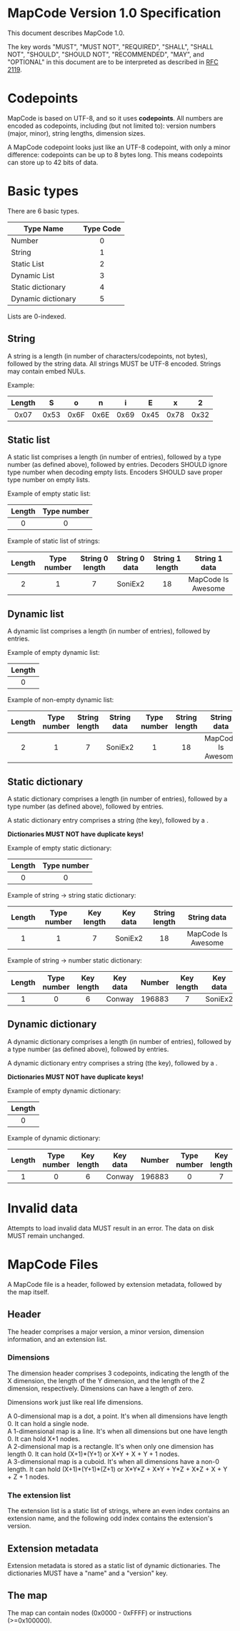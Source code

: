 MapCode Version 1.0 Specification
=================================
This document describes MapCode 1.0.

The key words "MUST", "MUST NOT", "REQUIRED", "SHALL", "SHALL NOT", "SHOULD", "SHOULD NOT", "RECOMMENDED",  "MAY", and "OPTIONAL" in this document are to be interpreted as described in [RFC 2119](http://tools.ietf.org/html/rfc2119).

Codepoints
==========
MapCode is based on UTF-8, and so it uses **codepoints**. All numbers are encoded as codepoints, including (but not limited to): version numbers (major, minor), string lengths, dimension sizes.

A MapCode codepoint looks just like an UTF-8 codepoint, with only a minor difference: codepoints can be up to 8 bytes long. This means codepoints can store up to 42 bits of data.

Basic types
===========
There are 6 basic types.

| Type Name          | Type Code |
| ------------------ | :-------: |
| Number             |     0     |
| String             |     1     |
| Static List        |     2     |
| Dynamic List       |     3     |
| Static dictionary  |     4     |
| Dynamic dictionary |     5     |

Lists are 0-indexed.

String
------
A string is a length (in number of characters/codepoints, not bytes), followed by the string data. All strings MUST be UTF-8 encoded. Strings may contain embed NULs.

Example:

| Length |   S   |   o   |   n   |   i   |   E   |   x   |   2   |
| :----: | :---: | :---: | :---: | :---: | :---: | :---: | :---: |
|  0x07  |  0x53 |  0x6F |  0x6E |  0x69 |  0x45 |  0x78 |  0x32 |

Static list
-----------
A static list comprises a length (in number of entries), followed by a type number (as defined above), followed by <length> entries. Decoders SHOULD ignore type number when decoding empty lists. Encoders SHOULD save proper type number on empty lists.

Example of empty static list:

| Length | Type number |
| :----: | :---------: |
|    0   |      0      |

Example of static list of strings:

| Length | Type number | String 0 length | String 0 data | String 1 length |   String 1 data    |
| :----: | :---------: | :-------------: | :-----------: | :-------------: | :----------------: |
|    2   |      1      |        7        |    SoniEx2    |        18       | MapCode Is Awesome |

Dynamic list
------------
A dynamic list comprises a length (in number of entries), followed by <length> entries.

Example of empty dynamic list:

| Length |
| :----: |
|    0   |

Example of non-empty dynamic list:

| Length | Type number | String length | String data | Type number | String length |    String data     |
| :----: | :---------: | :-----------: | :---------: | :---------: | :-----------: | :----------------: |
|    2   |      1      |       7       |   SoniEx2   |      1      |       18      | MapCode Is Awesome |

Static dictionary
-----------------
A static dictionary comprises a length (in number of entries), followed by a type number (as defined above), followed by <length> entries.

A static dictionary entry comprises a string (the key), followed by a <type>.

**Dictionaries MUST NOT have duplicate keys!**

Example of empty static dictionary:

| Length | Type number |
| :----: | :---------: |
|    0   |      0      |

Example of string -> string static dictionary:

| Length | Type number | Key length | Key data | String length |    String data     |
| :----: | :---------: | :--------: | :------: | :-----------: | :----------------: |
|    1   |      1      |     7      | SoniEx2  |       18      | MapCode Is Awesome |

Example of string -> number static dictionary:

| Length | Type number | Key length | Key data | Number | Key length | Key data | Number |
| :----: | :---------: | :--------: | :------: | :----: | :--------: | :------: | :----: |
|    1   |      0      |     6      |  Conway  | 196883 |     7      | SoniEx2  |   16   |

Dynamic dictionary
------------------
A dynamic dictionary comprises a length (in number of entries), followed by a type number (as defined above), followed by <length> entries.

A dynamic dictionary entry comprises a string (the key), followed by a <type>.

**Dictionaries MUST NOT have duplicate keys!**

Example of empty dynamic dictionary:

| Length |
| :----: |
|    0   |

Example of dynamic dictionary:

| Length | Type number | Key length | Key data | Number | Type number | Key length | Key data | Number |
| :----: | :---------: | :--------: | :------: | :----: | :---------: | :--------: | :------: | :----: |
|    1   |      0      |     6      |  Conway  | 196883 |      0      |     7      | SoniEx2  |   16   |

Invalid data
============
Attempts to load invalid data MUST result in an error. The data on disk MUST remain unchanged.

MapCode Files
=============
A MapCode file is a header, followed by extension metadata, followed by the map itself.

Header
------
The header comprises a major version, a minor version, dimension information, and an extension list.

### Dimensions
The dimension header comprises 3 codepoints, indicating the length of the X dimension, the length of the Y dimension, and the length of the Z dimension, respectively. Dimensions can have a length of zero.

Dimensions work just like real life dimensions.

A 0-dimensional map is a dot, a point. It's when all dimensions have length 0. It can hold a single node.  
A 1-dimensional map is a line. It's when all dimensions but one have length 0. It can hold X+1 nodes.  
A 2-dimensional map is a rectangle. It's when only one dimension has length 0. It can hold (X+1)\*(Y+1) or X\*Y + X + Y + 1 nodes.  
A 3-dimensional map is a cuboid. It's when all dimensions have a non-0 length. It can hold (X+1)\*(Y+1)\*(Z+1) or X\*Y\*Z + X\*Y + Y\*Z + X\*Z + X + Y + Z + 1 nodes.

### The extension list
The extension list is a static list of strings, where an even index contains an extension name, and the following odd index contains the extension's version.

Extension metadata
------------------
Extension metadata is stored as a static list of dynamic dictionaries. The dictionaries MUST have a "name" and a "version" key.

The map
-------
The map can contain nodes (0x0000 - 0xFFFF) or instructions (>=0x100000).